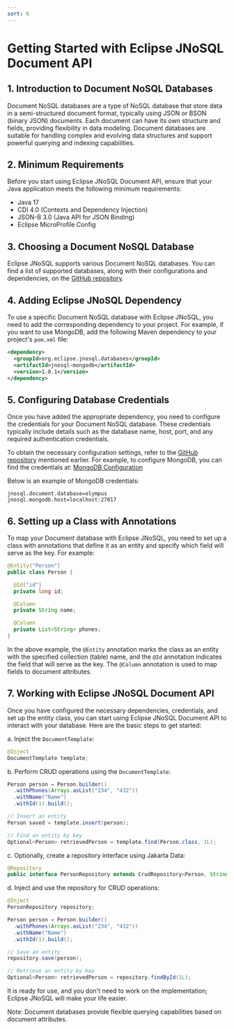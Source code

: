 ```yaml
---
sort: 6
---
```


# Getting Started with Eclipse JNoSQL Document API

## 1. Introduction to Document NoSQL Databases
Document NoSQL databases are a type of NoSQL database that store data in a semi-structured document format, typically using JSON or BSON (binary JSON) documents. Each document can have its own structure and fields, providing flexibility in data modeling. Document databases are suitable for handling complex and evolving data structures and support powerful querying and indexing capabilities.

## 2. Minimum Requirements
Before you start using Eclipse JNoSQL Document API, ensure that your Java application meets the following minimum requirements:
- Java 17
- CDI 4.0 (Contexts and Dependency Injection)
- JSON-B 3.0 (Java API for JSON Binding)
- Eclipse MicroProfile Config

## 3. Choosing a Document NoSQL Database
Eclipse JNoSQL supports various Document NoSQL databases. You can find a list of supported databases, along with their configurations and dependencies, on the [GitHub repository](https://github.com/eclipse/jnosql-databases).

## 4. Adding Eclipse JNoSQL Dependency
To use a specific Document NoSQL database with Eclipse JNoSQL, you need to add the corresponding dependency to your project. For example, if you want to use MongoDB, add the following Maven dependency to your project's `pom.xml` file:

```xml
<dependency>
  <groupId>org.eclipse.jnosql.databases</groupId>
  <artifactId>jnosql-mongodb</artifactId>
  <version>1.0.1</version>
</dependency>
```

## 5. Configuring Database Credentials
Once you have added the appropriate dependency, you need to configure the credentials for your Document NoSQL database. These credentials typically include details such as the database name, host, port, and any required authentication credentials.

To obtain the necessary configuration settings, refer to the [GitHub repository](https://github.com/eclipse/jnosql-databases) mentioned earlier. For example, to configure MongoDB, you can find the credentials at: [MongoDB Configuration](https://github.com/eclipse/jnosql-databases#mongodb)

Below is an example of MongoDB credentials:

```properties
jnosql.document.database=olympus
jnosql.mongodb.host=localhost:27017
```

## 6. Setting up a Class with Annotations
To map your Document database with Eclipse JNoSQL, you need to set up a class with annotations that define it as an entity and specify which field will serve as the key. For example:

```java
@Entity("Person")
public class Person {

  @Id("id")
  private long id;

  @Column
  private String name;

  @Column
  private List<String> phones;
}
```

In the above example, the `@Entity` annotation marks the class as an entity with the specified collection (table) name, and the `@Id` annotation indicates the field that will serve as the key. The `@Column` annotation is used to map fields to document attributes.

## 7. Working with Eclipse JNoSQL Document API
Once you have configured the necessary dependencies, credentials, and set up the entity class, you can start using Eclipse JNoSQL Document API to interact with your database. Here are the basic steps to get started:

a. Inject the `DocumentTemplate`:
```java
@Inject
DocumentTemplate template;
```

b. Perform CRUD operations using the `DocumentTemplate`:
```java
Person person = Person.builder()
  .withPhones(Arrays.asList("234", "432"))
  .withName("Name")
  .withId(1).build();

// Insert an entity
Person saved = template.insert(person);

// Find an entity by key
Optional<Person> retrievedPerson = template.find(Person.class, 1L);
```

c. Optionally, create a repository interface using Jakarta Data:
```java
@Repository
public interface PersonRepository extends CrudRepository<Person, String> {}
```

d. Inject and use the repository for CRUD operations:
```java
@Inject
PersonRepository repository;

Person person = Person.builder()
  .withPhones(Arrays.asList("234", "432"))
  .withName("Name")
  .withId(1).build();

// Save an entity
repository.save(person);

// Retrieve an entity by key
Optional<Person> retrievedPerson = repository.findById(1L);
```

It is ready for use, and you don't need to work on the implementation; Eclipse JNoSQL will make your life easier.

Note: Document databases provide flexible querying capabilities based on document attributes.
